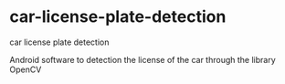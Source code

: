 # car-license-plate-detection
car license plate detection

Android software to detection the license of the car through the library OpenCV

